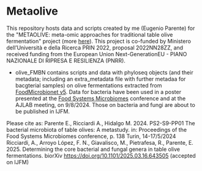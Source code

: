 # Metaolive

This repository hosts data and scripts created by me (Eugenio Parente) for 
the "METAOLIVE: meta-omic approaches for traditional table olive fermentation" 
project (more [here](http://web.unibas.it/parente/?page_id=1945)). 
This project is co-funded by Ministero dell’Università e della Ricerca PRIN 2022, 
proposal 2022NN28ZZ, and received funding from the European Union 
Next-GenerationEU - PIANO NAZIONALE DI RIPRESA E RESILIENZA (PNRR).
* olive_FMBN contains scripts and data with phyloseq objects (and their metadata; 
including an extra_metadata file with further metadaa for bacgterial samples) 
on olive fermentations extracted from [FoodMicrobionet v5](https://github.com/ep142/FoodMicrobionet). 
Data for bacteria have been used in a poster presented at the [Food Systems Microbiomes](https://foodsystemsmicrobiomes.org) 
conference and at the AJLAB meeting, on 9/8/2024. Those on bacteria and fungi are about to be published in IJFM.

Please cite as:
Parente E., Ricciardi A., Hidalgo M. 2024. PS2-S9-PP01 The bacterial microbiota of table olives: A metastudy. in: Proceedings of the Food Systems Microbiomes conference, p. 138 Turin, 14-17/5/2024
Ricciardi, A., Arroyo López, F. N., Giavalisco, M., Pietrafesa, R., Parente, E. 2025. Determining the core bacterial and fungal genera in table olive fermentations. biorXiv https://doi.org/10.1101/2025.03.16.643505 (accepted on IJFM)

